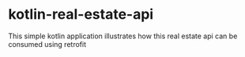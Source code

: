 # kotlin-real-estate-api
This simple kotlin application illustrates how this real estate api can be consumed using retrofit
